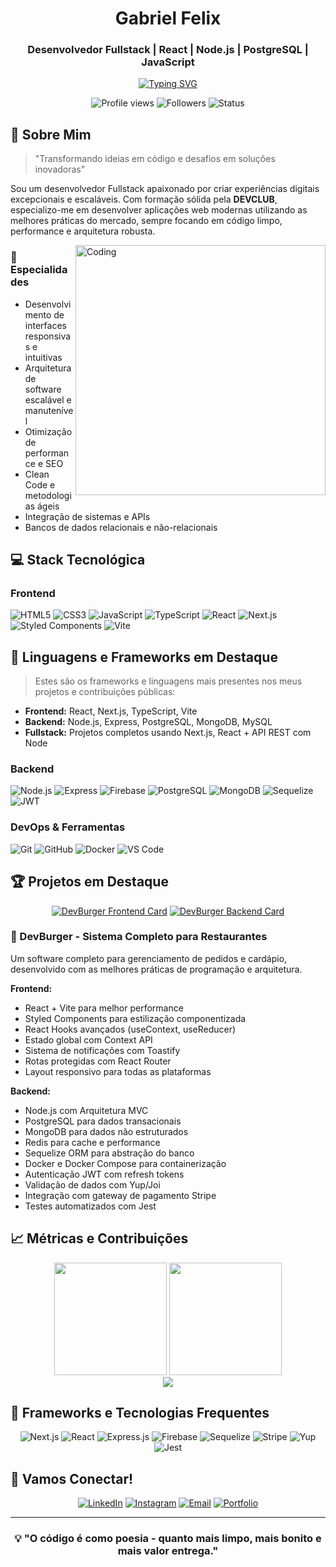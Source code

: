 <div align="center">
  
# Gabriel Felix
### Desenvolvedor Fullstack | React | Node.js | PostgreSQL | JavaScript
[![Typing SVG](https://readme-typing-svg.herokuapp.com/?color=00b8b&size=35&center=true&vCenter=true&width=1000&lines=Olá,+Seja+Bem-Vindo(a)!;Eu+sou+o+Gabriel+Felix;Desenvolvedor+Fullstack;+:%29)](https://git.io/typing-svg)

<p align="center">
  <img src="https://komarev.com/ghpvc/?username=GabrielFelix22&color=blueviolet" alt="Profile views" />
  <img src="https://img.shields.io/github/followers/GabrielFelix22?style=social" alt="Followers" />
  <img src="https://img.shields.io/badge/Status-Disponível%20para%20projetos-success" alt="Status" />
</p>
</div>

## 🚀 Sobre Mim
> "Transformando ideias em código e desafios em soluções inovadoras"

Sou um desenvolvedor Fullstack apaixonado por criar experiências digitais excepcionais e escaláveis. Com formação sólida pela **DEVCLUB**, especializo-me em desenvolver aplicações web modernas utilizando as melhores práticas do mercado, sempre focando em código limpo, performance e arquitetura robusta.

<img align="right" alt="Coding" width="400" src="https://media.giphy.com/media/qgQUggAC3Pfv687qPC/giphy.gif">

### 🎯 Especialidades
- Desenvolvimento de interfaces responsivas e intuitivas
- Arquitetura de software escalável e manutenível
- Otimização de performance e SEO
- Clean Code e metodologias ágeis
- Integração de sistemas e APIs
- Bancos de dados relacionais e não-relacionais

## 💻 Stack Tecnológica

### Frontend
![HTML5](https://img.shields.io/badge/HTML5-E34F26?style=for-the-badge&logo=html5&logoColor=white)
![CSS3](https://img.shields.io/badge/CSS3-1572B6?style=for-the-badge&logo=css3&logoColor=white)
![JavaScript](https://img.shields.io/badge/JavaScript-F7DF1E?style=for-the-badge&logo=javascript&logoColor=black)
![TypeScript](https://img.shields.io/badge/TypeScript-007ACC?style=for-the-badge&logo=typescript&logoColor=white)
![React](https://img.shields.io/badge/React-61DAFB?style=for-the-badge&logo=react&logoColor=black)
![Next.js](https://img.shields.io/badge/Next.js-000000?style=for-the-badge&logo=nextdotjs&logoColor=white)
![Styled Components](https://img.shields.io/badge/Styled_Components-DB7093?style=for-the-badge&logo=styled-components&logoColor=white)
![Vite](https://img.shields.io/badge/Vite-646CFF?style=for-the-badge&logo=vite&logoColor=white)

## 📌 Linguagens e Frameworks em Destaque

> Estes são os frameworks e linguagens mais presentes nos meus projetos e contribuições públicas:

- **Frontend:** React, Next.js, TypeScript, Vite
- **Backend:** Node.js, Express, PostgreSQL, MongoDB, MySQL
- **Fullstack:** Projetos completos usando Next.js, React + API REST com Node


### Backend
![Node.js](https://img.shields.io/badge/Node.js-339933?style=for-the-badge&logo=nodedotjs&logoColor=white)
![Express](https://img.shields.io/badge/Express-000000?style=for-the-badge&logo=express&logoColor=white)
![Firebase](https://img.shields.io/badge/Firebase-FFCA28?style=for-the-badge&logo=firebase&logoColor=black)
![PostgreSQL](https://img.shields.io/badge/PostgreSQL-4169E1?style=for-the-badge&logo=postgresql&logoColor=white)
![MongoDB](https://img.shields.io/badge/MongoDB-4EA94B?style=for-the-badge&logo=mongodb&logoColor=white)
![Sequelize](https://img.shields.io/badge/Sequelize-52B0E7?style=for-the-badge&logo=sequelize&logoColor=white)
![JWT](https://img.shields.io/badge/JWT-000000?style=for-the-badge&logo=jsonwebtokens&logoColor=white)

### DevOps & Ferramentas
![Git](https://img.shields.io/badge/Git-F05032?style=for-the-badge&logo=git&logoColor=white)
![GitHub](https://img.shields.io/badge/GitHub-181717?style=for-the-badge&logo=github&logoColor=white)
![Docker](https://img.shields.io/badge/Docker-2496ED?style=for-the-badge&logo=docker&logoColor=white)
![VS Code](https://img.shields.io/badge/VS_Code-007ACC?style=for-the-badge&logo=visual-studio-code&logoColor=white)

## 🏆 Projetos em Destaque

<div align="center">
  
[![DevBurger Frontend Card](https://github-readme-stats.vercel.app/api/pin/?username=GabrielFelix22&repo=devburger-interface&theme=dracula)](https://github.com/GabrielFelix22/devburger-interface)
[![DevBurger Backend Card](https://github-readme-stats.vercel.app/api/pin/?username=GabrielFelix22&repo=devburger&theme=dracula)](https://github.com/GabrielFelix22/devburger)

</div>

### 🍔 DevBurger - Sistema Completo para Restaurantes

Um software completo para gerenciamento de pedidos e cardápio, desenvolvido com as melhores práticas de programação e arquitetura.

**Frontend:**
- React + Vite para melhor performance
- Styled Components para estilização componentizada
- React Hooks avançados (useContext, useReducer)
- Estado global com Context API
- Sistema de notificações com Toastify
- Rotas protegidas com React Router
- Layout responsivo para todas as plataformas

**Backend:**
- Node.js com Arquitetura MVC
- PostgreSQL para dados transacionais
- MongoDB para dados não estruturados
- Redis para cache e performance
- Sequelize ORM para abstração do banco
- Docker e Docker Compose para containerização
- Autenticação JWT com refresh tokens
- Validação de dados com Yup/Joi
- Integração com gateway de pagamento Stripe
- Testes automatizados com Jest

## 📈 Métricas e Contribuições

<div align="center">
  <img height="180em" src="https://github-readme-stats.vercel.app/api?username=GabrielFelix22&show_icons=true&theme=dracula&include_all_commits=true&count_private=true"/>
  <img height="180em" src="https://github-readme-stats.vercel.app/api/top-langs/?username=GabrielFelix22&layout=compact&langs_count=7&theme=dracula"/>
</div>

<div align="center">
  <img src="https://github-readme-activity-graph.vercel.app/graph?username=GabrielFelix22&theme=dracula&hide_border=true"/>
</div>

## 🧠 Frameworks e Tecnologias Frequentes

<div align="center">

  ![Next.js](https://img.shields.io/badge/Next.js-000000?style=for-the-badge&logo=nextdotjs&logoColor=white)
  ![React](https://img.shields.io/badge/React-61DAFB?style=for-the-badge&logo=react&logoColor=black)
  ![Express.js](https://img.shields.io/badge/Express.js-000000?style=for-the-badge&logo=express&logoColor=white)
  ![Firebase](https://img.shields.io/badge/Firebase-FFCA28?style=for-the-badge&logo=firebase&logoColor=black)
  ![Sequelize](https://img.shields.io/badge/Sequelize-52B0E7?style=for-the-badge&logo=sequelize&logoColor=white)
  ![Stripe](https://img.shields.io/badge/Stripe-635BFF?style=for-the-badge&logo=stripe&logoColor=white)
  ![Yup](https://img.shields.io/badge/Yup-4A4A55?style=for-the-badge&logoColor=white)
  ![Jest](https://img.shields.io/badge/Jest-C21325?style=for-the-badge&logo=jest&logoColor=white)

</div>

## 🤝 Vamos Conectar!

<div align="center">
  
[![LinkedIn](https://img.shields.io/badge/LinkedIn-Gabriel_Felix-0077B5?style=for-the-badge&logo=linkedin&logoColor=white)](https://www.linkedin.com/in/gabriel-felix2/)
[![Instagram](https://img.shields.io/badge/Instagram-@__eufelix2-E4405F?style=for-the-badge&logo=instagram&logoColor=white)](https://www.instagram.com/_eufelix2/)
[![Email](https://img.shields.io/badge/Email-Contato-D14836?style=for-the-badge&logo=gmail&logoColor=white)](mailto:gabriel.alves2208@gmail.com)
[![Portfolio](https://img.shields.io/badge/Portfolio-Acessar-4285F4?style=for-the-badge&logo=google-chrome&logoColor=white)](https://portfolio-gabriel-felix.vercel.app/)

</div>

---

<div align="center">
  
### 💡 "O código é como poesia - quanto mais limpo, mais bonito e mais valor entrega."

</div>
